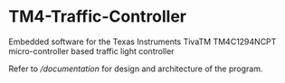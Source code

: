 # TM4-Traffic-Controller
Embedded software for the Texas Instruments TivaTM TM4C1294NCPT micro-controller based traffic light controller

Refer to */documentation* for design and architecture of the program.
